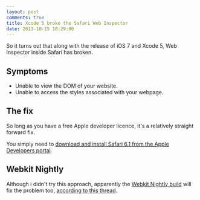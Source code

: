 ```yaml
---
layout: post
comments: true
title: Xcode 5 broke the Safari Web Inspector
date: 2013-10-15 10:29:00
---
```


So it turns out that along with the release of iOS 7 and Xcode 5, Web Inspector inside Safari has broken.

## Symptoms
- Unable to view the DOM of your website.
- Unable to access the styles associated with your webpage.

## The fix
So long as you have a free Apple developer licence, it's a relatively straight forward fix.

You simply need to [download and install Safari 6.1 from the Apple Developers portal](https://developer.apple.com/downloads "Safari 6.1").

## Webkit Nightly

Although i didn't try this approach, apparently the [Webkit Nightly build](http://nightly.webkit.org/ "Webkit download") will fix the problem too, [according to this thread](https://discussions.apple.com/thread/5362095?start=0&tstart=0 "Broken Web Inspector thread").